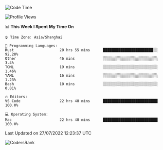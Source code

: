 <!--START_SECTION:waka-->
![Code Time](http://img.shields.io/badge/Code%20Time-1%2C545%20hrs%2042%20mins-blue)

![Profile Views](http://img.shields.io/badge/Profile%20Views-30-blue)

📊 **This Week I Spent My Time On** 

```text
⌚︎ Time Zone: Asia/Shanghai

💬 Programming Languages: 
Rust                     20 hrs 55 mins      ███████████████████████░░   92.28% 
Other                    46 mins             ░░░░░░░░░░░░░░░░░░░░░░░░░   3.4% 
TOML                     19 mins             ░░░░░░░░░░░░░░░░░░░░░░░░░   1.46% 
YAML                     16 mins             ░░░░░░░░░░░░░░░░░░░░░░░░░   1.23% 
Bash                     10 mins             ░░░░░░░░░░░░░░░░░░░░░░░░░   0.81%

🔥 Editors: 
VS Code                  22 hrs 40 mins      █████████████████████████   100.0%

💻 Operating System: 
Mac                      22 hrs 40 mins      █████████████████████████   100.0%

```


 Last Updated on 27/07/2022 12:23:37 UTC
<!--END_SECTION:waka-->

![CodersRank](https://cr-skills-chart-widget.azurewebsites.net/api/api?username=BugenZhao&padding=16&tooltip=true&branding=false&sort-by-score=true&skills=Rust%2C%20Swift%2C%20C%2C%20TypeScript%2C%20Java%2C%20Go%2C%20Dart%2C%20C%2B%2B%2C%20Python%2C%20Assembly%2C%20Shell%2C%20Kotlin)
